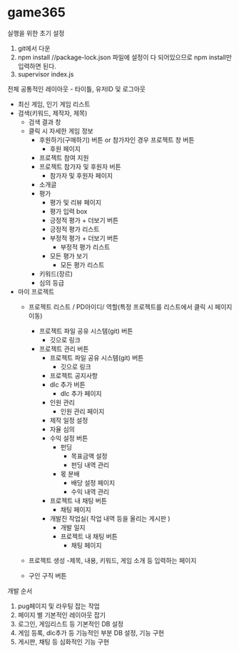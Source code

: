 ﻿# game365

실행을 위한 초기 설정
1. git에서 다운
2. npm install	//package-lock.json 파일에 설정이 다 되어있으므로 npm install만 입력하면 된다.
3. supervisor index.js


전체 공통적인 레이아웃 - 타이틀, 유저ID 및 로그아웃

- 최신 게임, 인기 게임 리스트
- 검색(키워드, 제작자, 제목)
	- 검색 결과 창
	- 클릭 시 자세한 게임 정보
		- 후원하기(구매하기) 버튼 or 참가자인 경우 프로젝트 창 버튼
			- 후원 페이지
		- 프로젝트 참여 지원
		- 프로젝트 참가자 및 후원자 버튼
			- 참가자 및 후원자 페이지
		- 소개글
		- 평가
			- 평가 및 리뷰 페이지
			- 평가 입력 box
			- 긍정적 평가 + 더보기 버튼
			- 긍정적 평가 리스트
			- 부정적 평가 + 더보기 버튼
				- 부정적 평가 리스트
			- 모든 평가 보기
				- 모든 평가 리스트	
		- 키워드(장르)
		- 심의 등급
 - 마이 프로젝트
	- 프로젝트 리스트 / PD아이디/ 역할(특정 프로젝트를 리스트에서 클릭 시 페이지 이동)
		- 프로젝트 파일 공유 시스템(git) 버튼
			- 깃으로 링크
		- 프로젝트 관리 버튼
			- 프로젝트 파일 공유 시스템(git) 버튼
				- 깃으로 링크
			- 프로젝트 공지사항
			- dlc 추가 버튼
				- dlc 추가 페이지
			- 인원 관리
				- 인원 관리 페이지
			- 제작 일정 설정
			- 자율 심의
			- 수익 설정 버튼
				- 펀딩
					- 목표금액 설정
					- 펀딩 내역 관리
				- 몫 분배
					- 배당 설정 페이지
					- 수익 내역 관리
			- 프로젝트 내 채팅 버튼
				- 채팅 페이지
			- 개발진 작업실( 작업 내역 등을 올리는 게시판 )
				- 개발 일지
				- 프로젝트 내 채팅 버튼
					- 채팅 페이지

	- 프로젝트 생성
		-제목, 내용, 키워드, 게임 소개 등 입력하는 페이지
	- 구인 구직 버튼



개발 순서
1. pug페이지 및 라우팅 잡는 작업
2. 페이지 별 기본적인 레이아웃 잡기
3. 로그인, 게임리스트 등 기본적인 DB 설정
4. 게임 등록, dlc추가 등 기능적인 부분 DB 설정, 기능 구현
5. 게시판, 채팅 등 심화적인 기능 구현